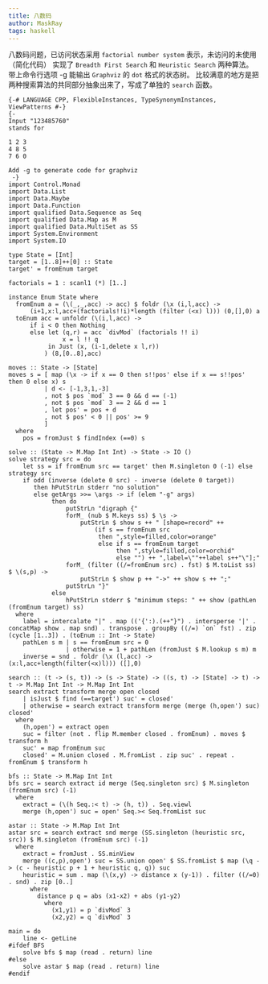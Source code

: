 ```yaml
---
title: 八数码
author: MaskRay
tags: haskell
---
```



八数码问题，已访问状态采用 `factorial number system` 表示，未访问的未使用（简化代码）
实现了 `Breadth First Search` 和 `Heuristic Search` 两种算法。
带上命令行选项 -g 能输出 `Graphviz` 的 `dot` 格式的状态树。
比较满意的地方是把两种搜索算法的共同部分抽象出来了，写成了单独的 `search` 函数。

    {-# LANGUAGE CPP, FlexibleInstances, TypeSynonymInstances, ViewPatterns #-}
    {-
    Input "123485760"
    stands for

    1 2 3
    4 8 5
    7 6 0

    Add -g to generate code for graphviz
     -}
    import Control.Monad
    import Data.List
    import Data.Maybe
    import Data.Function
    import qualified Data.Sequence as Seq
    import qualified Data.Map as M
    import qualified Data.MultiSet as SS
    import System.Environment
    import System.IO

    type State = [Int]
    target = [1..8]++[0] :: State
    target' = fromEnum target

    factorials = 1 : scanl1 (*) [1..]

    instance Enum State where
      fromEnum a = (\(_,_,acc) -> acc) $ foldr (\x (i,l,acc) ->
          (i+1,x:l,acc+(factorials!!i)*length (filter (<x) l))) (0,[],0) a
      toEnum acc = unfoldr (\(i,l,acc) ->
          if i < 0 then Nothing
          else let (q,r) = acc `divMod` (factorials !! i)
                   x = l !! q
               in Just (x, (i-1,delete x l,r))
              ) (8,[0..8],acc)

    moves :: State -> [State]
    moves s = [ map (\x -> if x == 0 then s!!pos' else if x == s!!pos' then 0 else x) s
              | d <- [-1,3,1,-3]
              , not $ pos `mod` 3 == 0 && d == (-1)
              , not $ pos `mod` 3 == 2 && d == 1
              , let pos' = pos + d
              , not $ pos' < 0 || pos' >= 9
              ]
      where
        pos = fromJust $ findIndex (==0) s

    solve :: (State -> M.Map Int Int) -> State -> IO ()
    solve strategy src = do
        let ss = if fromEnum src == target' then M.singleton 0 (-1) else strategy src
        if odd (inverse (delete 0 src) - inverse (delete 0 target))
           then hPutStrLn stderr "no solution"
           else getArgs >>= \args -> if (elem "-g" args)
                then do
                    putStrLn "digraph {"
                    forM_ (nub $ M.keys ss) $ \s ->
                        putStrLn $ show s ++ " [shape=record" ++
                            (if s == fromEnum src
                             then ",style=filled,color=orange"
                             else if s == fromEnum target
                                  then ",style=filled,color=orchid"
                                  else "") ++ ",label=\""++label s++"\"];"
                    forM_ (filter ((/=fromEnum src) . fst) $ M.toList ss) $ \(s,p) ->
                        putStrLn $ show p ++ "->" ++ show s ++ ";"
                    putStrLn "}"
                else
                    hPutStrLn stderr $ "minimum steps: " ++ show (pathLen (fromEnum target) ss)
      where
        label = intercalate "|" . map (('{':).(++"}") . intersperse '|' . concatMap show . map snd) . transpose . groupBy ((/=) `on` fst) . zip (cycle [1..3]) . (toEnum :: Int -> State)
        pathLen s m | s == fromEnum src = 0
                    | otherwise = 1 + pathLen (fromJust $ M.lookup s m) m
        inverse = snd . foldr (\x (l,acc) -> (x:l,acc+length(filter(<x)l))) ([],0)

    search :: (t -> (s, t)) -> (s -> State) -> ((s, t) -> [State] -> t) -> t -> M.Map Int Int -> M.Map Int Int
    search extract transform merge open closed
        | isJust $ find (==target') suc' = closed'
        | otherwise = search extract transform merge (merge (h,open') suc) closed'
      where
        (h,open') = extract open
        suc = filter (not . flip M.member closed . fromEnum) . moves $ transform h
        suc' = map fromEnum suc
        closed' = M.union closed . M.fromList . zip suc' . repeat . fromEnum $ transform h

    bfs :: State -> M.Map Int Int
    bfs src = search extract id merge (Seq.singleton src) $ M.singleton (fromEnum src) (-1)
      where
        extract = (\(h Seq.:< t) -> (h, t)) . Seq.viewl
        merge (h,open') suc = open' Seq.>< Seq.fromList suc

    astar :: State -> M.Map Int Int
    astar src = search extract snd merge (SS.singleton (heuristic src, src)) $ M.singleton (fromEnum src) (-1)
      where
        extract = fromJust . SS.minView
        merge ((c,p),open') suc = SS.union open' $ SS.fromList $ map (\q -> (c - heuristic p + 1 + heuristic q, q)) suc
        heuristic = sum . map (\(x,y) -> distance x (y-1)) . filter ((/=0) . snd) . zip [0..]
          where
            distance p q = abs (x1-x2) + abs (y1-y2)
              where
                (x1,y1) = p `divMod` 3
                (x2,y2) = q `divMod` 3

    main = do
        line <- getLine
    #ifdef BFS
        solve bfs $ map (read . return) line
    #else
        solve astar $ map (read . return) line
    #endif
